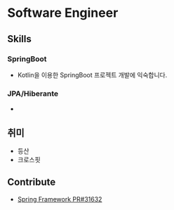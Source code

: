 # Software Engineer

##

## Skills
### SpringBoot
- Kotlin을 이용한 SpringBoot 프로젝트 개발에 익숙합니다.
### JPA/Hiberante
- 

    
## 취미
- 등산
- 크로스핏
## Contribute
- [Spring Framework PR#31632](https://github.com/spring-projects/spring-framework/pull/31632)